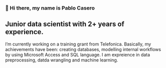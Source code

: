 
### 👋 Hi there, my name is Pablo Casero 
## Junior data scientist with 2+ years of experience.
I’m currently working on a training grant from Telefonica. Basically, my achievements have been: creating databases, modelling internal workflows by using Microsoft Access and SQL language. I am expreience in data preprocessing, datda wrangling and machine learning. 

